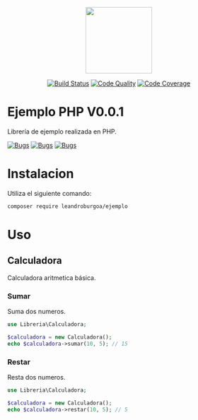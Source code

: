 <p align="center"><img src="https://blog.pleets.org/img/articles/paypal-sdk.png" height="150"></p>

<p align="center">
    <a href="https://travis-ci.com/leandroburgoa/ejemplo"><img src="https://travis-ci.com/leandroburgoa/ejemplo.svg?branch=master" alt="Build Status"></a>
    <a href="https://scrutinizer-ci.com/g/leandroburgoa/ejemplo"><img src="https://img.shields.io/scrutinizer/g/leandroburgoa/ejemplo.svg" alt="Code Quality"></a>
    <a href="https://scrutinizer-ci.com/g/leandroburgoa/ejemplo/?branch=master"><img src="https://scrutinizer-ci.com/g/leandroburgoa/ejemplo/badges/coverage.png?b=master" alt="Code Coverage"></a>
</p>

# Ejemplo PHP V0.0.1
Librería de ejemplo realizada en PHP.

<a href="https://sonarcloud.io/dashboard?id=leandroburgoa_ejemplo"><img src="https://sonarcloud.io/api/project_badges/measure?project=leandroburgoa_ejemplo&metric=security_rating" alt="Bugs"></a>
<a href="https://sonarcloud.io/dashboard?id=leandroburgoa_ejemplo"><img src="https://sonarcloud.io/api/project_badges/measure?project=leandroburgoa_ejemplo&metric=bugs" alt="Bugs"></a>
<a href="https://sonarcloud.io/dashboard?id=leandroburgoa_ejemplo"><img src="https://sonarcloud.io/api/project_badges/measure?project=leandroburgoa_ejemplo&metric=code_smells" alt="Bugs"></a>

# Instalacion
Utiliza el siguiente comando:

```bash
composer require leandroburgoa/ejemplo
```

# Uso

## Calculadora

Calculadora aritmetica básica.

### Sumar

Suma dos numeros.

```php
use Libreria\Calculadora;

$calculadora = new Calculadora();
echo $calculadora->sumar(10, 5); // 15
```

### Restar

Resta dos numeros.

```php
use Libreria\Calculadora;

$calculadora = new Calculadora();
echo $calculadora->restar(10, 5); // 5
```